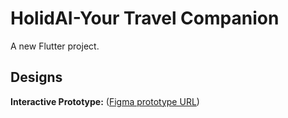 # HolidAI-Your Travel Companion 

A new Flutter project.

## Designs

**Interactive Prototype:** ([Figma prototype URL](https://www.figma.com/proto/Ytub7tebYOIEFqEu618qtY/Holidai?node-id=71-4064&t=50AJU6IvFTn8yN6j-1&scaling=scale-down&page-id=7%3A3))
